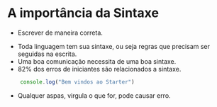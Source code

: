 # A importância da Sintaxe
 - Escrever de maneira correta.

* Toda linguagem tem sua sintaxe, ou seja regras que precisam ser seguidas na escrita.  
* Uma boa comunicação necessita de uma boa sintaxe.
* 82% dos erros de iniciantes são relacionados a sintaxe.

```js
    console.log("Bem vindos ao Starter")
```    
   - Qualquer aspas, virgula o que for, pode causar erro.

    

